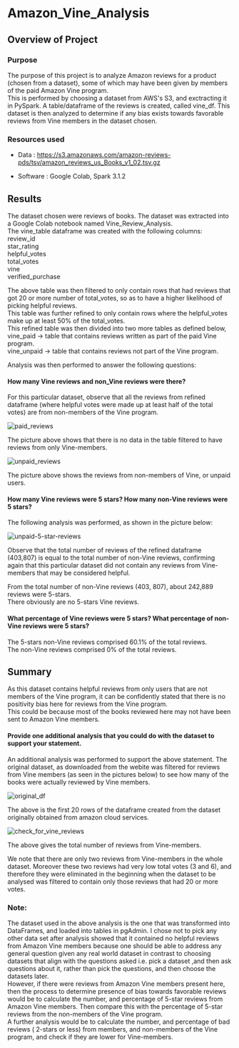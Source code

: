 # Amazon_Vine_Analysis

## Overview of Project 

### Purpose

The purpose of this project is to analyze Amazon reviews for a product (chosen from a dataset), some of which may have been given by members of the paid Amazon Vine program.\
This is performed by choosing a dataset from AWS's S3, and exctracting it in PySpark. A table/dataframe of the reviews is created, called vine_df. This dataset is then analyzed to determine if any bias exists towards favorable reviews from Vine members in the dataset chosen.

### Resources used
- Data : https://s3.amazonaws.com/amazon-reviews-pds/tsv/amazon_reviews_us_Books_v1_02.tsv.gz

- Software : Google Colab, Spark 3.1.2

## Results
The dataset chosen were reviews of books. The dataset was extracted into a Google Colab notebook named Vine_Review_Analysis.\
The vine_table dataframe was created with the following columns:\
review_id\
star_rating\
helpful_votes\
total_votes\
vine\
verified_purchase

The above table was then filtered to only contain rows that had reviews that got 20 or more number of total_votes, so as to have a higher likelihood of picking helpful reviews.\
This table was further refined to only contain rows where the helpful_votes make up at least 50% of the total_votes.\
This refined table was then divided into two more tables as defined below,\
vine_paid -> table that contains reviews written as part of the paid Vine program.\
vine_unpaid -> table that contains reviews not part of the Vine program.

Analysis was then performed to answer the following questions: 

#### How many Vine reviews and non_Vine reviews were there?

For this particular dataset, observe that all the reviews from refined dataframe (where helpful votes were made up at least half of the total votes) are from non-members of the Vine program.

![paid_reviews](https://user-images.githubusercontent.com/71800628/128531886-3ba8750e-9da7-4591-8970-544d105ed2e8.png)

The picture above shows that there is no data in the table filtered to have reviews from only Vine-members.

![unpaid_reviews](https://user-images.githubusercontent.com/71800628/128531988-a355f381-ba89-434e-a005-c4118db67653.png)

The picture above shows the reviews from non-members of Vine, or unpaid users.

#### How many Vine reviews were 5 stars? How many non-Vine reviews were 5 stars?

The following analysis was performed, as shown in the picture below:

![unpaid-5-star-reviews](https://user-images.githubusercontent.com/71800628/128532099-826589ff-6ee7-4e6d-9d8f-55a0cc693510.png)

Observe that the total number of reviews of the refined dataframe (403,807) is equal to the total number of non-Vine reviews, confirming again that this particular dataset did not contain any reviews from Vine-members that may be considered helpful.

From the total number of non-Vine reviews (403, 807), about 242,889 reviews were 5-stars.\
There obviously are no 5-stars Vine reviews.

#### What percentage of Vine reviews were 5 stars? What percentage of non-Vine reviews were 5 stars?

The 5-stars non-Vine reviews comprised 60.1% of the total reviews.\
The non-Vine reviews comprised 0% of the total reviews. 

## Summary
As this dataset contains helpful reviews from only users that are not members of the Vine program, it can be confidently stated that there is no positivity bias here for reviews from the Vine program.\
This could be because most of the books reviewed here may not have been sent to Amazon Vine members.

#### Provide one additional analysis that you could do with the dataset to support your statement.

An additional analysis was performed to support the above statement. The original dataset, as downloaded from the webite was filtered for reviews from Vine members (as seen in the pictures below) to see how many of the books were actually reviewed by Vine members.

![original_df](https://user-images.githubusercontent.com/71800628/128532154-24229a48-eca3-480d-bb94-463044c0f24e.png)

The above is the first 20 rows of the dataframe created from the dataset originally obtained from amazon cloud services.

![check_for_vine_reviews](https://user-images.githubusercontent.com/71800628/128532206-64e149d1-a87b-4c3a-b847-0ff2f2415fc6.png)

The above gives the total number of reviews from Vine-members.

We note that there are only two reviews from Vine-members in the whole dataset. Moreover these two reviews had very low total votes (3 and 6), and therefore they were eliminated in the beginning when the dataset to be analysed was filtered to contain only those reviews that had 20 or more votes. 

### Note:
The dataset used in the above analysis is the one that was transformed into DataFrames, and loaded into tables in pgAdmin. I chose not to pick any other data set after analysis showed that it contained no helpful reviews from Amazon Vine members because one should be able to address any general question given any real world dataset in contrast to choosing datasets that align with the questions asked i.e. pick a dataset ,and then ask questions about it, rather than pick the questions, and then choose the datasets later.\
However, if there were reviews from Amazon Vine members present here, then the process to determine presence of bias towards favorable reviews would be to calculate the number, and percentage of 5-star reviews from Amazon Vine members. Then compare this with the percentage of 5-star reviews from the non-members of the Vine program.\
A further analysis would be to calculate the number, and percentage of bad reviews ( 2-stars or less) from members, and non-members of the Vine program, and check if they are  lower for Vine-members.

 


